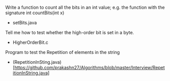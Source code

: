 Write a function to count all the bits in an int value; e.g. the function with the signature int countBits(int x)
* setBits.java

Tell me how to test whether the high-order bit is set in a byte.
* HigherOrderBit.c

Program to test the Repetition of elements in the string  
* (RepetitionInSting.java)[https://github.com/prakashn27/Algorithms/blob/master/Interview/RepetitionInString.java]
